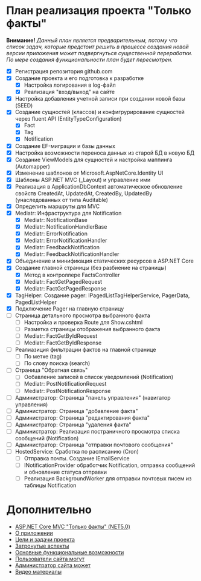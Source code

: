 # План реализация проекта "Только факты"

**Внимание!** *Данный план является предварительным, потому что список задач, которые предстоит решить в процессе создания новой версии приложения может подвергнуться существенной переработки. По мере создания функциональности план будет пересмотрен.*

* [x] Регистрация репозитория github.com
* [x] Создание проекта и его подготовка к разработке
    * [x] Настройка логирования в log-файл
    * [x] Реализация "вход/выход" на сайте
* [x] Настройка добавления учетной записи при создании новой базы (SEED)
* [x] Создание сущностей (классов) и конфигрурирование сущностей через fluent API (EntityTypeConfiguration)
    * [x] Fact
    * [x] Tag
    * [x] Notification
* [x] Создание EF-миграции и базы данных
* [x] Настройка возможности переноса данных из старой БД в новую БД
* [x] Создание ViewModels для сущностей и настройка маппинга (Automapper)
* [x] Изменение шаблонов от Microsoft.AspNetCore.Identity UI
* [x] Шаблоны ASP.NET MVC (_Layout) и управление ими
* [x] Реализация в ApplicationDbContext автоматическое обновление свойств CreatedAt, UpdatedAt, CreatedBy, UpdatedBy (унаследованных от типа Auditable)
* [x] Определить маршруты для MVC
* [x] Mediatr: Инфраструктура для Notification
  * [x] Mediatr: NotificationBase
  * [x] Mediatr: NotificationHandlerBase
  * [x] Mediatr: ErrorNotification
  * [x] Mediatr: ErrorNotificationHandler
  * [x] Mediatr: FeedbackNotification
  * [x] Mediatr: FeedbackNotificationHandler
* [x] Объединение и минификация статических ресурсов в ASP.NET Core 
* [x] Создание главной страницы (без разбиение на страницы)
  * [x] Метод в контроллере FactsController
  * [x] Mediatr: FactGetPagedRequest
  * [x] Mediatr: FactGetPagedResponse
* [x] TagHelper: Создание pager: IPagedListTagHelperService, PagerData, PagedListHelper
* [x] Подключение Pager на главную страницу
* [ ] Страница детального просмотра выбранного факта
  * [ ] Настройка и проверка Route для Show.cshtml 
  * [ ] Разметка страницы отображения выбранного факта
  * [ ] Mediatr: FactGetByIdRequest
  * [ ] Mediatr: FactGetByIdResponse
* [ ] Реалиазиция фильтрации фактов на главной странице
    * [ ] По метке (tag)
    * [ ] По слову поиска (search)
* [ ] Страница "Обратная связь" 
  * [ ] Ообавление записей в список уведомлений (Notification)
  * [ ] Mediatr: PostNotificationRequest
  * [ ] Mediatr: PostNotificationResponse
* [ ] Администратор: Страница "панель управления" (навигатор управления)
* [ ] Администратор: Страница "добавление факта"
* [ ] Администратор: Страница "редактирования факта"
* [ ] Администратор: Страница "удаления факта"
* [ ] Администратор: Реализация постраничного просмотра списка сообщений (Notification)
* [ ] Администратор: Страница "отправки почтового сообщения"
* [ ] HostedService: Сработка по расписанию (Cron)
  * [ ] Отправка почты. Создание IEmailService
  * [ ] INotificationProvider обработчик Notification, отправка сообщений и обновление статуса отправки
  * [ ] Реализация BackgroundWorker для отправки почтовых писем из таблицы Notification

# Дополнительно
* [ASP.NET Core MVC "Только факты" (NET5.0)](https://github.com/Calabonga/Facts/wiki)
* [О приложении](https://github.com/Calabonga/Facts/wiki/%D0%9E-%D0%BF%D1%80%D0%B8%D0%BB%D0%BE%D0%B6%D0%B5%D0%BD%D0%B8%D0%B8)
* [Цели и задачи проекта](https://github.com/Calabonga/Facts/wiki/%D0%A6%D0%B5%D0%BB%D0%B8-%D0%B8-%D0%B7%D0%B0%D0%B4%D0%B0%D1%87%D0%B8-%D0%BF%D1%80%D0%BE%D0%B5%D0%BA%D1%82%D0%B0)
* [Затронутые аспекты](https://github.com/Calabonga/Facts/wiki/%D0%97%D0%B0%D1%82%D1%80%D0%BE%D0%BD%D1%83%D1%82%D1%8B%D0%B5-%D0%B0%D1%81%D0%BF%D0%B5%D0%BA%D1%82%D1%8B)
* [Основные функциональные возможности](https://github.com/Calabonga/Facts/wiki/%D0%9E%D1%81%D0%BD%D0%BE%D0%B2%D0%BD%D1%8B%D0%B5-%D1%84%D1%83%D0%BD%D0%BA%D1%86%D0%B8%D0%BE%D0%BD%D0%B0%D0%BB%D1%8C%D0%BD%D1%8B%D0%B5-%D0%B2%D0%BE%D0%B7%D0%BC%D0%BE%D0%B6%D0%BD%D0%BE%D1%81%D1%82%D0%B8)
* [Пользователи сайта могут](https://github.com/Calabonga/Facts/wiki/%D0%92%D0%BE%D0%B7%D0%BC%D0%BE%D0%B6%D0%BD%D0%BE%D1%81%D1%82%D0%B8-%D0%B4%D0%BB%D1%8F-%D0%BF%D0%BE%D0%BB%D1%8C%D0%B7%D0%BE%D0%B2%D0%B0%D1%82%D0%B5%D0%BB%D1%8F)
* [Администратор сайта может](https://github.com/Calabonga/Facts/wiki/%D0%92%D0%BE%D0%B7%D0%BC%D0%BE%D0%B6%D0%BD%D0%BE%D1%81%D1%82%D0%B8-%D0%B4%D0%BB%D1%8F-%D0%B0%D0%B4%D0%BC%D0%B8%D0%BD%D0%B8%D1%81%D1%82%D1%80%D0%B0%D1%82%D0%BE%D1%80%D0%B0)
* [Видео материалы](https://github.com/Calabonga/Facts/wiki/%D0%92%D0%B8%D0%B4%D0%B5%D0%BE-%D0%BC%D0%B0%D1%82%D0%B5%D1%80%D0%B8%D0%B0%D0%BB%D1%8B)
